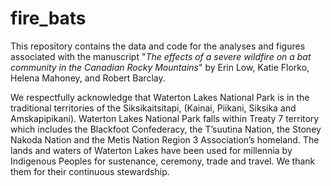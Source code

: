 # fire_bats

This repository contains the data and code for the analyses and figures associated with the manuscript "*The effects of a severe wildfire on a bat community in the Canadian Rocky Mountains*" by Erin Low, Katie Florko, Helena Mahoney, and Robert Barclay. 

We respectfully acknowledge that Waterton Lakes National Park is in the traditional territories of the Siksikaitsitapi, (Kainai, Piikani, Siksika and Amskapipikani). Waterton Lakes National Park falls within Treaty 7 territory which includes the Blackfoot Confederacy, the T’suutina Nation, the Stoney Nakoda Nation and the Metis Nation Region 3 Association’s homeland. The lands and waters of Waterton Lakes have been used for millennia by Indigenous Peoples for sustenance, ceremony, trade and travel. We thank them for their continuous stewardship.

